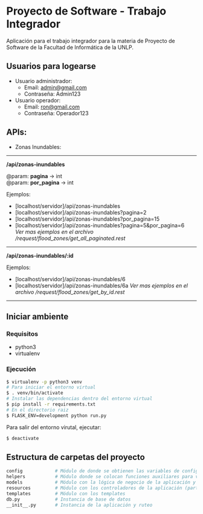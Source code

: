 # Proyecto de Software - Trabajo Integrador

Aplicación para el trabajo integrador para la materia de Proyecto de Software de la Facultad de Informática de la UNLP.

## Usuarios para logearse

- Usuario administrador:
  - Email: admin@gmail.com
  - Contraseña: Admin123
- Usuario operador:
  - Email: ron@gmail.com
  - Contraseña: Operador123


## APIs:

- Zonas Inundables:    
----------
  **/api/zonas-inundables**  
 
  @param: **pagina** -> int  
  @param: **por_pagina** -> int

  Ejemplos:

  * [localhost/servidor]/api/zonas-inundables
  * [localhost/servidor]/api/zonas-inundables?pagina=2
  * [localhost/servidor]/api/zonas-inundables?por_pagina=15
  * [localhost/servidor]/api/zonas-inundables?pagina=5&por_pagina=6  
  *Ver mas ejemplos en el archivo /request/flood_zones/get_all_paginated.rest*

----------
      
  **/api/zonas-inundables/:id**  
 
  Ejemplos:

  * [localhost/servidor]/api/zonas-inundables/6
  * [localhost/servidor]/api/zonas-inundables/6a
  *Ver mas ejemplos en el archivo /request/flood_zones/get_by_id.rest*
 
-----------

## Iniciar ambiente

### Requisitos

- python3
- virtualenv

### Ejecución

```bash
$ virtualenv -p python3 venv
# Para iniciar el entorno virtual
$ . venv/bin/activate
# Instalar las dependencias dentro del entorno virtual
$ pip install -r requirements.txt
# En el directorio raiz
$ FLASK_ENV=development python run.py
```

Para salir del entorno virutal, ejecutar:

```bash
$ deactivate
```

## Estructura de carpetas del proyecto

```bash
config            # Módulo de donde se obtienen las variables de configuración
helpers           # Módulo donde se colocan funciones auxiliares para varias partes del código
models            # Módulo con la lógica de negocio de la aplicación y la conexión a la base de datos
resources         # Módulo con los controladores de la aplicación (parte web)
templates         # Módulo con los templates
db.py             # Instancia de base de datos
__init__.py       # Instancia de la aplicación y ruteo
```